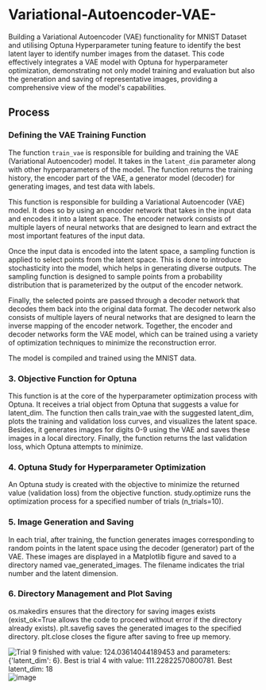 # Variational-Autoencoder-VAE-
Building a Variational Autoencoder (VAE) functionality for MNIST Dataset and utilising Optuna Hyperparameter tuning feature to identify the best latent layer to identify number images from the dataset. 
This code effectively integrates a VAE model with Optuna for hyperparameter optimization, demonstrating not only model training and evaluation but also the generation and saving of representative images, providing a comprehensive view of the model's capabilities.

## Process
### Defining the VAE Training Function
The function `train_vae` is responsible for building and training the VAE (Variational Autoencoder) model. It takes in the `latent_dim` parameter along with other hyperparameters of the model. The function returns the training history, the encoder part of the VAE, a generator model (decoder) for generating images, and test data with labels.

This function is responsible for building a Variational Autoencoder (VAE) model. It does so by using an encoder network that takes in the input data and encodes it into a latent space. The encoder network consists of multiple layers of neural networks that are designed to learn and extract the most important features of the input data.

Once the input data is encoded into the latent space, a sampling function is applied to select points from the latent space. This is done to introduce stochasticity into the model, which helps in generating diverse outputs. The sampling function is designed to sample points from a probability distribution that is parameterized by the output of the encoder network.

Finally, the selected points are passed through a decoder network that decodes them back into the original data format. The decoder network also consists of multiple layers of neural networks that are designed to learn the inverse mapping of the encoder network. Together, the encoder and decoder networks form the VAE model, which can be trained using a variety of optimization techniques to minimize the reconstruction error.

The model is compiled and trained using the MNIST data.

### 3. Objective Function for Optuna
This function is at the core of the hyperparameter optimization process with Optuna. It receives a trial object from Optuna that suggests a value for latent_dim. The function then calls train_vae with the suggested latent_dim, plots the training and validation loss curves, and visualizes the latent space. Besides, it generates images for digits 0-9 using the VAE and saves these images in a local directory. Finally, the function returns the last validation loss, which Optuna attempts to minimize.

### 4. Optuna Study for Hyperparameter Optimization
An Optuna study is created with the objective to minimize the returned value (validation loss) from the objective function.
study.optimize runs the optimization process for a specified number of trials (n_trials=10).

### 5. Image Generation and Saving
In each trial, after training, the function generates images corresponding to random points in the latent space using the decoder (generator) part of the VAE.
These images are displayed in a Matplotlib figure and saved to a directory named vae_generated_images. The filename indicates the trial number and the latent dimension.

### 6. Directory Management and Plot Saving
os.makedirs ensures that the directory for saving images exists (exist_ok=True allows the code to proceed without error if the directory already exists).
plt.savefig saves the generated images to the specified directory.
plt.close closes the figure after saving to free up memory.

![Trial 9 finished with value: 124.03614044189453 and parameters: {'latent_dim': 6}. Best is trial 4 with value: 111.22822570800781.
Best latent_dim: 18](https://github.com/HarshiniR4/Variational-Autoencoder-VAE-/assets/59364581/10fe977d-afd2-420b-815b-311f86bc570d)
![image](https://github.com/HarshiniR4/Variational-Autoencoder-VAE-/assets/59364581/d295116c-06ba-4daf-b498-b4d4bb3fd7a5)

